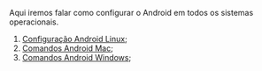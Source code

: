 Aqui iremos falar como configurar o Android em todos os sistemas operacionais.

1. [Configuração Android Linux](https://github.com/brunobatista25/best_archer/blob/master/tests/ConfiguracaoAndroid/configuracao_android_linux.md);
2. [Comandos Android Mac](https://github.com/brunobatista25/best_archer/blob/master/tests/ConfiguracaoAndroid/configuracao_android_mac.md);
3. [Comandos Android Windows](https://github.com/brunobatista25/best_archer/blob/master/tests/ConfiguracaoAndroid/configuracao_android_windows.md);